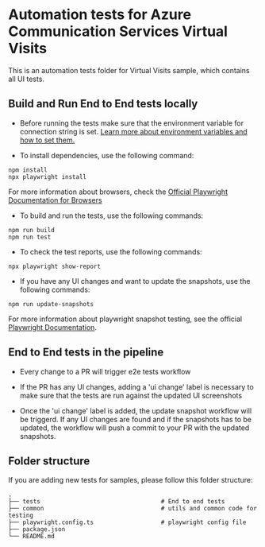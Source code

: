 # Automation tests for Azure Communication Services Virtual Visits

This is an automation tests folder for Virtual Visits sample, which contains all UI tests.

## Build and Run End to End tests locally

- Before running the tests make sure that the environment variable for connection string is set. [Learn more about environment variables and how to set them.](https://github.com/Azure-Samples/communication-services-virtual-visits-js#environment-variables)

- To install dependencies, use the following command:

```
npm install
npx playwright install

```

For more information about browsers, check the [Official Playwright Documentation for Browsers](https://playwright.dev/docs/browsers)

- To build and run the tests, use the following commands:

```
npm run build
npm run test
```

- To check the test reports, use the following commands:

```
npx playwright show-report
```

- If you have any UI changes and want to update the snapshots, use the following commands:

```
npm run update-snapshots
```
For more information about playwright snapshot testing, see the official [Playwright Documentation](https://playwright.dev/docs/test-snapshots).

## End to End tests in the pipeline

- Every change to a PR will trigger e2e tests workflow

- If the PR has any UI changes, adding a 'ui change' label is necessary to make sure that the tests are run against the updated UI screenshots

- Once the 'ui change' label is added, the update snapshot workflow will be triggerd. If any UI changes are found and if the snapshots has to be updated, the workflow will push a commit to your PR with the updated snapshots.

## Folder structure

If you are adding new tests for samples, please follow this folder structure:

    .
    ├── tests                                  # End to end tests
    ├── common                                 # utils and common code for testing
    ├── playwright.config.ts                   # playwright config file
    ├── package.json                   
    └── README.md
